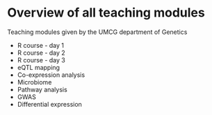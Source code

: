# Overview of all teaching modules

Teaching modules given by the UMCG department of Genetics

* R course - day 1
* R course - day 2
* R course - day 3
* eQTL mapping
* Co-expression analysis
* Microbiome
* Pathway analysis
* GWAS
* Differential expression
